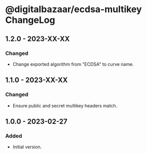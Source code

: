 # @digitalbazaar/ecdsa-multikey ChangeLog

## 1.2.0 - 2023-XX-XX

### Changed
- Change exported algorithm from "ECDSA" to curve name.

## 1.1.0 - 2023-XX-XX

### Changed
- Ensure public and secret multikey headers match.

## 1.0.0 - 2023-02-27

### Added
- Initial version.

